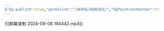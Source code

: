 ```yaml
---
{"dg-publish":true,"permalink":"/未命名/视频测试/","dgPassFrontmatter":true}
---
```


![[屏幕录制 2024-09-08 194442.mp4]]